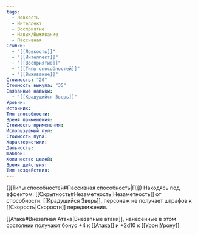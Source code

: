 ```yaml
---
tags:
  - Ловкость
  - Интеллект
  - Восприятие
  - Навык/Выживание
  - Пассивная
Ссылки:
  - "[[Ловкость]]"
  - "[[Интеллект]]"
  - "[[Восприятие]]"
  - "[[Типы способностей]]"
  - "[[Выживание]]"
Стоимость: "20"
Стоимость выкупа: "35"
Связанные навыки:
  - "[[Крадущийся Зверь]]"
Уровни:
Источник:
Тип способности:
Время применения:
Стоимость применения:
Используемый пул:
Стоимость пула:
Характеристики:
Дальность:
Шаблон:
Количество целей:
Время действия:
Тип воздействия:
---
```

([[Типы способностей#Пассивная способность|П]]) Находясь под эффектом: [[Скрытность#Незаметность|Незаметность]] от способности: [[Крадущийся Зверь]], персонаж не получает штрафов к [[Скорость|Скорости]] передвижения.

[[Атака#Внезапная Атака|Внезапные атаки]], нанесенные в этом состоянии получают бонус +4 к [[Атака]] и +2d10 к [[Урон|Урону]]. 